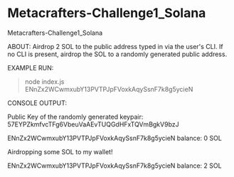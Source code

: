 # Metacrafters-Challenge1_Solana
Metacrafters-Challenge1_Solana

ABOUT: Airdrop 2 SOL to the public address typed in via the user's CLI. If no CLI is present, airdrop the SOL to a randomly generated public address.



EXAMPLE RUN:
> node index.js ENnZx2WCwmxubY13PVTPJpFVoxkAqySsnF7k8g5ycieN


CONSOLE OUTPUT: 

Public Key of the randomly generated keypair: 57EYPZkmfvcTFg6VbeuVaAEvTUQGdHFxTQVmBgkV9bzJ

ENnZx2WCwmxubY13PVTPJpFVoxkAqySsnF7k8g5ycieN balance: 0 SOL

Airdropping some SOL to my wallet!

ENnZx2WCwmxubY13PVTPJpFVoxkAqySsnF7k8g5ycieN balance: 2 SOL
